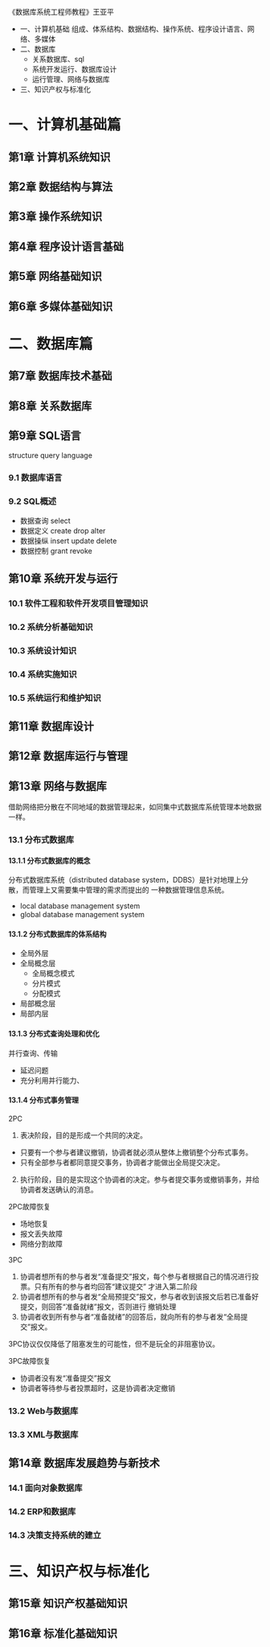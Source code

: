 《数据库系统工程师教程》王亚平

* 一、计算机基础 组成、体系结构、数据结构、操作系统、程序设计语言、网络、多媒体
* 二、数据库 
  * 关系数据库、sql
  * 系统开发运行、数据库设计
  * 运行管理、网络与数据库
* 三、知识产权与标准化

# 一、计算机基础篇
## 第1章 计算机系统知识 
## 第2章 数据结构与算法 
## 第3章 操作系统知识 
## 第4章 程序设计语言基础 
## 第5章 网络基础知识 
## 第6章 多媒体基础知识 

# 二、数据库篇
## 第7章 数据库技术基础 

## 第8章 关系数据库 

## 第9章 SQL语言 
structure query language
### 9.1 数据库语言 
### 9.2 SQL概述 
* 数据查询 select
* 数据定义 create drop alter
* 数据操纵 insert update delete
* 数据控制 grant revoke

## 第10章 系统开发与运行 
### 10.1 软件工程和软件开发项目管理知识 
### 10.2 系统分析基础知识 
### 10.3 系统设计知识 
### 10.4 系统实施知识 
### 10.5 系统运行和维护知识 

## 第11章 数据库设计 

## 第12章 数据库运行与管理 

## 第13章 网络与数据库
借助网络把分散在不同地域的数据管理起来，如同集中式数据库系统管理本地数据一样。 
### 13.1 分布式数据库 
#### 13.1.1 分布式数据库的概念
分布式数据库系统（distributed database system，DDBS）是针对地理上分散，而管理上又需要集中管理的需求而提出的
一种数据管理信息系统。
* local database management system
* global database management system

#### 13.1.2 分布式数据库的体系结构
* 全局外层
* 全局概念层
  * 全局概念模式
  * 分片模式
  * 分配模式
* 局部概念层
* 局部内层

#### 13.1.3 分布式查询处理和优化
并行查询、传输
* 延迟问题
* 充分利用并行能力、

#### 13.1.4 分布式事务管理

2PC
1. 表决阶段，目的是形成一个共同的决定。
  * 只要有一个参与者建议撤销，协调者就必须从整体上撤销整个分布式事务。
  * 只有全部参与者都同意提交事务，协调者才能做出全局提交决定。
2. 执行阶段，目的是实现这个协调者的决定。参与者提交事务或撤销事务，并给协调者发送确认的消息。

2PC故障恢复
* 场地恢复
* 报文丢失故障
* 网络分割故障
  
3PC
1. 协调者想所有的参与者发“准备提交”报文，每个参与者根据自己的情况进行投票。只有所有的参与者均回答“建议提交”
  才进入第二阶段
2. 协调者想所有的参与者发“全局预提交”报文，参与者收到该报文后若已准备好提交，则回答“准备就绪”报文，否则进行
  撤销处理
2. 协调者收到所有参与者“准备就绪”的回答后，就向所有的参与者发“全局提交”报文。

3PC协议仅仅降低了阻塞发生的可能性，但不是玩全的非阻塞协议。

3PC故障恢复
* 协调者没有发“准备提交”报文
* 协调者等待参与者投票超时，这是协调者决定撤销

### 13.2 Web与数据库 
### 13.3 XML与数据库 

## 第14章 数据库发展趋势与新技术 
### 14.1 面向对象数据库 
### 14.2 ERP和数据库 
### 14.3 决策支持系统的建立 

# 三、知识产权与标准化
## 第15章 知识产权基础知识 
## 第16章 标准化基础知识 
